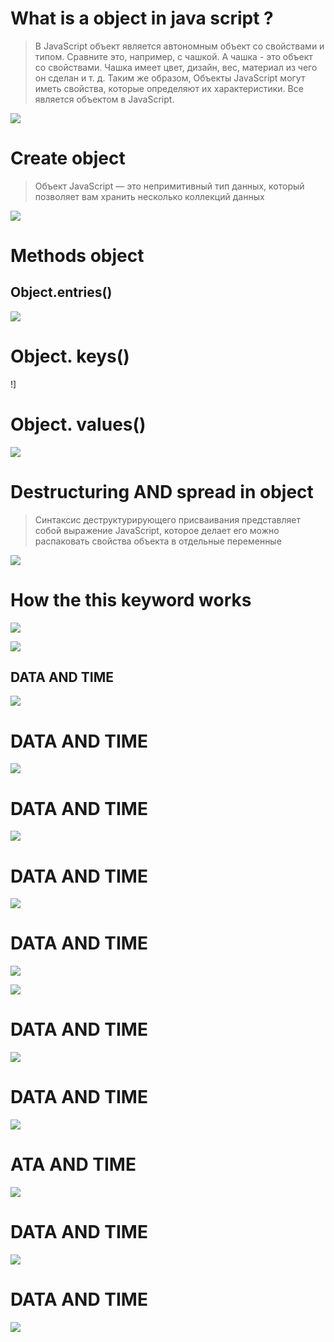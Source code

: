 <!-- # JAVA SCRIPT
![](/img/jss.webp)
>JavaScript – это язык программирования, который добавляет интерактивность на ваш веб-сайт (например: игры, отклик при нажатии кнопок или при вводе данных в формы, динамические стили, анимация). Эта статья поможет вам начать работать с этим захватывающим языком и даст вам представление о том, на что он способен.

Что такое JavaScript на самом деле?
JavaScript ("JS" для краткости) — это полноценный динамический язык программирования, который применяется к HTML документу, и может обеспечить динамическую интерактивность на веб-сайтах. Его разработал Brendan Eich, сооснователь проекта Mozilla, Mozilla Foundation и Mozilla Corporation.

JavaScript невероятно универсален и дружелюбен к новичкам. Обладая большим опытом, вы сможете создавать игры, анимированную 2D и 3D графику, полномасштабные приложения с базами данных и многое другое!

JavaScript сам по себе довольно компактный, но очень гибкий. Разработчиками написано большое количество инструментов поверх основного языка JavaScript, которые разблокируют огромное количество дополнительных функций с очень небольшим усилием. К ним относятся:

Программные интерфейсы приложения (API), встроенные в браузеры, обеспечивающие различные функциональные возможности, такие как динамическое создание HTML и установку CSS стилей, захват и манипуляция видеопотоком, работа с веб-камерой пользователя или генерация 3D графики и аудио сэмплов.
Сторонние API позволяют разработчикам внедрять функциональность в свои сайты от других разработчиков, таких как Twitter или Facebook.
Также вы можете применить к вашему HTML сторонние фреймворки и библиотеки, что позволит вам ускорить создание сайтов и приложений.
Поскольку эта статья должна быть только лёгким введением в JavaScript, мы не собираемся путать вас на этом этапе, подробно рассказывая о том, какая разница между основным языком JavaScript и различными инструментами, перечисленными выше. Вы можете подробно изучить все это позже, в нашей учебной области JavaScript и в остальной части MDN.

Ниже мы познакомим вас с некоторыми аспектами основного языка, и вы также будете играть с несколькими функциями API браузера. Веселитесь!
![](/img/oblast%20java.jpeg)
## JavaScript также используется во многих других областях. ##


## РОЛЬ JAVASCRIPT В ВЕБ-РАЗРАБОТКЕ ##

![](/img/rol%20java.png)
>JavaScript обычно используется как встраиваемый язык для программного доступа к объектам приложений. Наиболее широкое применение находит в браузерах как язык сценариев для придания интерактивности веб-страницам. Основные архитектурные черты: динамическая типизация, слабая типизация, автоматическое управление памятью, прототипное программирование, функции как объекты первого класса.

![](/img/Front-End-developer-roadmap.png)

## КАК МЫ МОЖЕМ ЗАПУСКАТЬ JavaScript ? ##
>Благодаря широкому ассортименту
приложения, вы можете запускать
JavaScript множество способов:
• Использование вкладки консоли веб-браузеров
• Использование Node.js
• Создавая веб-страницы

## Использование Node.js ##
>Node — это внутренняя среда для выполнения JavaScript.
код. Чтобы запустить JS с помощью Node.js, выполните следующие действия:
1. Установите последнюю версию Node.js.
2. Откройте код Visual Studio и создайте файл js.
3. Запустите узел hello.js
4. Увидеть результат
## Использование вкладки «Консоль» веб-браузеров ##
>1. Откройте браузер и щелкните правой кнопкой мыши в любой пустой области и выберите «Проверить» или нажмите F12.
2. Откройте инструменты разработчика и перейдите на вкладку Консоль. Напишите код Javascript и нажмите Enter.
## Создавая веб-страницы ##
>Первоначально JavaScript был создан для создания веб-страниц.
интерактивный, вот почему JavaScript и HTML идут рука об руку
рука. Чтобы запустить JS с веб-страницы, выполните следующие действия:
1. Создайте новую папку
2. Создайте файлы index.html, script.js
3. Напишите показанную строку кодов
## Переменные и константы JavaScript ##
>В Javascript существует два типа инициализирующих переменных: var и let. Вы можете использовать оба из них.
Однако между ними есть некоторые различия.
В программировании переменная — это контейнер (область хранения) для хранения данных.
Если вы уверены, что значение переменной не изменится на протяжении всей программы, рекомендуется
использовать константу
![](/img/LATE.png) -->



<!-- # What is a Method in js? 

> Метод — это блок кода, который запускается только при вызове.
Вы можете передавать данные, известные как параметры, в метод.
Методы используются для выполнения определенных действий, и они
также известные как функции.

# JAVA SCRIPT STRING METHODS

![](![Alt text](img/string.jpg)) 

# JavaScript String method charAt()

> Метод charAt() возвращает символ с указанным индексом (позицией) в строке.
Индекс первого символа 0, второго 1,...
Индекс последнего символа - длина строки - 1
![](/img/charat.webp)
![](/img/charat1.png)
# JavaScript String method concat()
> Метод concat() объединяет две или более строк.
Метод concat() не изменяет существующие строки.
Метод concat() возвращает новую строку.

![](/img/concat.webp)

# JavaScript String method replace()
>Метод replace() ищет в строке значение или регулярное выражение.
Метод replace() возвращает новую строку с замененными значениями.
Метод replace() не изменяет исходную строку.
![](/img/replase.webp)
>Метод replace() возвращает новую строку с одним, несколькими или всеми совпадениями шаблона, замененными заменой. Шаблон может быть строкой или RegExp , а замена может быть строкой или функцией, вызываемой для каждого совпадения. Если шаблон является строкой, будет заменено только первое вхождение.


# JavaScript String method replaceAll()
>Метод replaceAll() возвращает новую строку, в которой все совпадения шаблона заменены на
замена.
![](/img/replaseall.png)


# JavaScript String method split()
>Метод split() разбивает строку на массив подстрок. Метод split() возвращает новый
множество. Метод split() не изменяет исходную строку. Если в качестве разделителя используется (" "), строка
делится между словами.
![](/img/split.png)
![](/img/split1.png)


# JavaScript String method substr(start, length)

>Метод substr() извлекает часть строки.
Метод substr() начинается с указанной позиции и возвращает указанное количество символов.
Метод substr() не изменяет исходную строку.
Чтобы извлечь символы из конца строки, используйте отрицательную начальную позицию

>Строковый метод substr() извлекает из строки символы длины, считая от начального индекса. Если start >= str.length , возвращается пустая строка. Если start < 0, индекс начинает отсчет с конца строки. Более формально, в этом случае подстрока начинается с max(start + str.length, 0) .

![](/img/Supstr.png)


# JavaScript String method substring(start,end)

>Метод substring() извлекает символы между двумя индексами (позициями) из строки и
возвращает подстроку.
Метод substring() извлекает символы от начала до конца (эксклюзивно).
Метод substring() не изменяет исходную строку.
Если start больше end, аргументы меняются местами: (4, 1) = (1, 4).
Начальное или конечное значения меньше 0 обрабатываются как 0.
![](/img/substring.png)


# JavaScript String method slice(start, end)

    >Метод slice() возвращает неглубокую копию части массива в новый объект массива.
выбрано от начала до конца (конец не включен), где начало и конец представляют индекс элементов
в этом массиве
![](/img/slice.png)

# JavaScript String method toLowerCase()

>
Метод toLowerCase() преобразует строку в строчные буквы.
Метод toLowerCase() не изменяет исходную строку.

![](/img/toLowerCase.png)

# JavaScript String method toUpperCase()


>Метод toUpperCase() преобразует строку в прописные буквы, используя текущую локаль.
Метод toUpperCase() не изменяет исходную строку.

![](/img/upperCase.png)


# JavaScript String method trim()

>Метод trim() удаляет пробелы с обеих сторон строки.
Метод trim() не изменяет исходную строку.

![](/img/trim.png)


# JavaScript String method includes()

> Метод include() возвращает true, если строка содержит указанную строку.
В противном случае он возвращает ложь.
Метод include() чувствителен к регистру.

![](/img/includes.png)

# JavaScript String method search()

>Метод search() сопоставляет строку с регулярным выражением **
Метод search() возвращает индекс (позицию) первого совпадения.
Метод search() возвращает -1, если совпадений не найдено.

![](/img/search.png)

# JavaScript String method toString()

>Метод toString() возвращает строку, представляющую объект.
По умолчанию toString() не принимает параметров.

![](/img/toString.png)

# JavaScript String method indexOf()

>Метод indexOf() возвращает позицию первого вхождения значения в строку.
Метод indexOf() возвращает -1, если значение не найдено.
Метод indexOf() чувствителен к регистру.

![](/img/indexOf.png)

# JavaScript String method repeat()

>Метод repeat() создает новую строку, повторяя заданную строку заданное количество раз.
раз и возвращает его.

![](/img/repeat.png)


# JavaScript Number methods

# JavaScript Number methods Math.round(),ceil(),floor()

![](/img/sell.png)

# JavaScript Number methods Math.max() and Math.min()

![](/img/max%20min.png)


# JavaScript Number methods Math.pow() and Math.sqrt()

![](/img/poww.png)

# JavaScript String method Math.abs() and Math.random()

![](/img/abs.png)

# JavaScript Number method isNaN()
>Функция isNaN() проверяет, является ли значение NaN (Not-a-Number) или нет.
![](/img/NaN.png) -->

<!-- # Array metods

# Getting Started With JavaScript

>Массив — это объект, который содержит значения (любого типа), не относящиеся конкретно к именованным.
свойства/ключи, а скорее в позиции с числовым индексом
В JavaScript массив — это упорядоченный список значений. Каждое значение называется
элемент, указанный индексом. ... Во-первых, массив может содержать значения смешанных
типы.

![](/img/arr%20maetod.png)


# CHANGE ELEMENTS IN ARRAY

>Вы также можете добавлять элементы или изменять элементы, обращаясь к индексу
ценить

![](/img/012.png)

>Предположим, массив состоит из двух элементов. Если вы попытаетесь добавить элемент с индексом 3
(четвертый элемент), третий элемент будет неопределенным. Например,
![](/img/013.png)

# array methods

![](/img/014.jpg)

# Add an Element to an Array
>Вы можете использовать встроенный метод push() и unshift() для добавления элементов в
множество.
## Push() ##
![](/img/001.png)

## Unshift() ##
![](/img/002.webp)

# Delete an Element in Array

## POP() and SHIFT()
![](/img/003.svg)


# JavaScript array methods

## reverse() ##
 
![](/img/0101.png)

## concat
![](/img/0202.png)

# JavaScript array methods

## indexOf()
![](/img/0303.png)

## includes()

![](/img/0404.webp)

# JavaScript array methods

## splice()
![](/img/111.png)


# JavaScript array methods

## slice()
![](/img/222.png)

# JavaScript array methods callbacks
## map()
![](/img/333.png)

## forEach()
![](/img/444.jpeg)

# JavaScript array methods

## find()
![](/img/555.png)

## sort() -->




# What is a object in java script ?

>В JavaScript объект является автономным
объект со свойствами и типом.
Сравните это, например, с чашкой. А
чашка - это объект со свойствами. Чашка
имеет цвет, дизайн, вес, материал
из чего он сделан и т. д. Таким же образом,
Объекты JavaScript могут иметь свойства,
которые определяют их характеристики.
Все является объектом в JavaScript.

![](/img/object.webp)

# Create object

>Объект JavaScript — это непримитивный тип данных, который позволяет вам
хранить несколько коллекций данных

![](/img/alex.png)

# Methods object

## Object.entries()

![](/img/a1.png)

# Object. keys()

!][](/img/4)

# Object. values()

![](/img/value.png)

# Destructuring AND spread in object

>Синтаксис деструктурирующего присваивания представляет собой выражение JavaScript, которое делает его
можно распаковать свойства объекта в отдельные переменные

![](/img/a2.png)

# How the this keyword works

![](/img/a3.png)

![](/img/a5.png)

## DATA AND TIME

![](/img/a4.png)

# DATA AND TIME

![](/img/Screenshot_9.png)

# DATA AND TIME

![](/img/Screenshot_10.png)

# DATA AND TIME

![](/img/Screenshot_11.png)

# DATA AND TIME

![](/img/Date-now-Method-in-JavaScript-1.webp)

![](/img/a6.png)

# DATA AND TIME

![](/img/a7.png)

# DATA AND TIME

![](/img/a8.png)

# ATA AND TIME

![](/img/a9.png)

# DATA AND TIME


![](/img/a10.png)

# DATA AND TIME

![](/img/a11.png)








